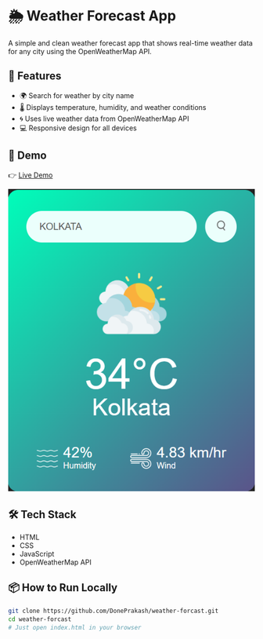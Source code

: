 # 🌦️ Weather Forecast App

A simple and clean weather forecast app that shows real-time weather data for any city using the OpenWeatherMap API.

## 🔧 Features

- 🌍 Search for weather by city name
- 🌡️ Displays temperature, humidity, and weather conditions
- 🌀 Uses live weather data from OpenWeatherMap API
- 💻 Responsive design for all devices

## 🚀 Demo

👉 [Live Demo](https://weather-forcast-citywise.netlify.app)

![Screenshot](./screenshot.png) <!-- Optional: Add a screenshot -->

## 🛠️ Tech Stack

- HTML
- CSS
- JavaScript
- OpenWeatherMap API

## 📦 How to Run Locally

```bash
git clone https://github.com/DonePrakash/weather-forcast.git
cd weather-forcast
# Just open index.html in your browser
